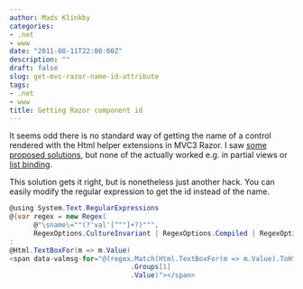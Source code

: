 ```yaml
---
author: Mads Klinkby
categories:
- .net
- www
date: "2011-08-11T22:00:00Z"
description: ""
draft: false
slug: get-mvc-razor-name-id-attribute
tags:
- .net
- www
title: Getting Razor component id
---
```



It seems odd there is no standard way of getting the name of a control rendered with the Html helper extensions in MVC3 Razor. I saw [ some proposed solutions](http://stackoverflow.com/questions/4829193/how-to-get-the-html-id-generated-by-asp-net-mvc-editorfor), but none of the actually worked e.g. in partial views or [ list binding](http://haacked.com/archive/2008/10/23/model-binding-to-a-list.aspx).

This solution gets it right, but is nonetheless just another hack. You can easily modify the regular expression to get the id instead of the name.


```C#
@using System.Text.RegularExpressions
@{var regex = new Regex(
      @"\sname\=""(?'val'[^""]+?)""",
      RegexOptions.CultureInvariant | RegexOptions.Compiled | RegexOptions.ExplicitCapture); }
:
@Html.TextBoxFor(m => m.Value)          
<span data-valmsg-for="@(regex.Match(Html.TextBoxFor(m => m.Value).ToHtmlString())
                              .Groups[1]
                              .Value)"></span>
```